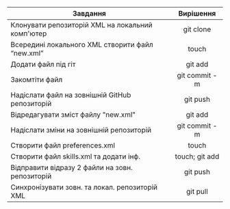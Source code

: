 | Завдання                                          | Вирішення     |
| -------------                                     |:-------------:|
| Клонувати репозиторій XML на локальний комп'ютер  | git clone     |
| Всередині локального XML створити файл “new.xml”  | touch         |
| Додати файл під гіт                               | git add       |
| Закомтіти файл                                    | git commit -m |
| Надіслати файл на зовнішній GitHub репозиторій    | git push      |
| Відредагувати зміст файлу "new.xml"               | git add       |
| Надіслати зміни на зовнішній репозиторій          | git commit -m |
| Створити файл preferences.xml                     | touch         |
| Створити файл skills.xml та додати інф.           | touch; git add|
| Відправити відразу 2 файли на зовн. репозиторій   | git push      |
| Синхронізувати зовн. та локал. репозиторій XML    | git pull      |
